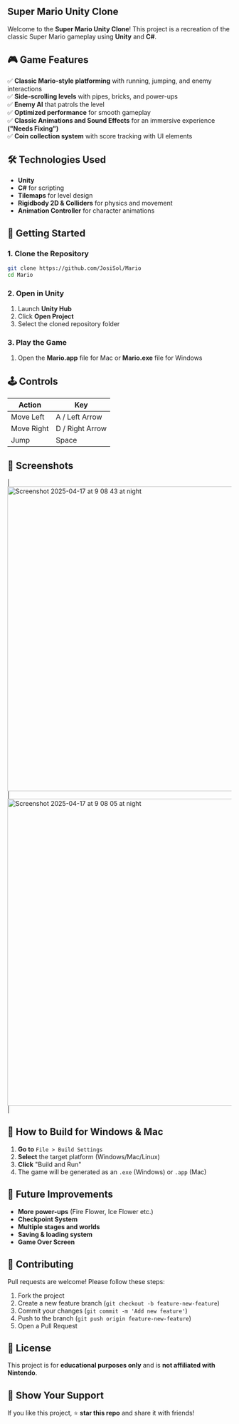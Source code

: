 ## Super Mario Unity Clone

Welcome to the **Super Mario Unity Clone**! This project is a recreation of the classic Super Mario gameplay using **Unity** and **C#**.

## 🎮 Game Features
✅ **Classic Mario-style platforming** with running, jumping, and enemy interactions  
✅ **Side-scrolling levels** with pipes, bricks, and power-ups  
✅ **Enemy AI** that patrols the level    
✅ **Optimized performance** for smooth gameplay   
✅ **Classic Animations and Sound Effects** for an immersive experience **("Needs Fixing")**  
✅ **Coin collection system** with score tracking with UI elements

## 🛠️ Technologies Used
- **Unity**
- **C#** for scripting
- **Tilemaps** for level design
- **Rigidbody 2D & Colliders** for physics and movement
- **Animation Controller** for character animations

## 🚀 Getting Started
### **1. Clone the Repository**
```sh
git clone https://github.com/JosiSol/Mario
cd Mario
```

### **2. Open in Unity**
1. Launch **Unity Hub**
2. Click **Open Project**
3. Select the cloned repository folder

### **3. Play the Game**
1. Open the **Mario.app** file for Mac or **Mario.exe** file for Windows   

## 🕹️ Controls
| Action | Key |
|--------|-----|
| Move Left | A / Left Arrow |
| Move Right | D / Right Arrow |
| Jump | Space |

## 📸 Screenshots
| <img width="683" alt="Screenshot 2025-04-17 at 9 08 43 at night" src="https://github.com/user-attachments/assets/cbf7dfb0-5a87-4a5a-998d-fbd73778a388" /> |
 <img width="688" alt="Screenshot 2025-04-17 at 9 08 05 at night" src="https://github.com/user-attachments/assets/1698680c-6cf2-4d94-b153-a69f8b715f00" /> |



## 🔧 How to Build for Windows & Mac
1. **Go to** `File > Build Settings`
2. **Select** the target platform (Windows/Mac/Linux)
3. **Click** "Build and Run"
4. The game will be generated as an `.exe` (Windows) or `.app` (Mac)

## 📝 Future Improvements
- **More power-ups** (Fire Flower, Ice Flower etc.)
- **Checkpoint System**  
- **Multiple stages and worlds** 
- **Saving & loading system**
- **Game Over Screen**

## 🤝 Contributing
Pull requests are welcome! Please follow these steps:
1. Fork the project
2. Create a new feature branch (`git checkout -b feature-new-feature`)
3. Commit your changes (`git commit -m 'Add new feature'`)
4. Push to the branch (`git push origin feature-new-feature`)
5. Open a Pull Request

## 📜 License
This project is for **educational purposes only** and is **not affiliated with Nintendo**.

## 🌟 Show Your Support
If you like this project, ⭐ **star this repo** and share it with friends!
